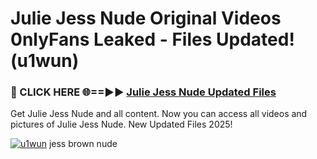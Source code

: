 # Julie Jess Nude Original Videos 0nlyFans Leaked - Files Updated! (u1wun)

<h3>🔴 CLICK HERE 🌐==►► <a href="https://tinyurl.com/yrmya6cz" rel="nofollow">Julie Jess Nude Updated Files</a></h3>

Get Julie Jess Nude and all content. Now you can access all videos and pictures of Julie Jess Nude. New Updated Files 2025!

[![u1wun](https://i.imgur.com/FMdXYCs.gif)](https://tinyurl.com/yrmya6cz)
jess brown nude